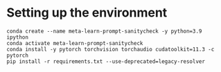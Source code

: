 Setting up the environment
==========================

```
conda create --name meta-learn-prompt-sanitycheck -y python=3.9 ipython
conda activate meta-learn-prompt-sanitycheck
conda install -y pytorch torchvision torchaudio cudatoolkit=11.3 -c pytorch
pip install -r requirements.txt --use-deprecated=legacy-resolver
```
